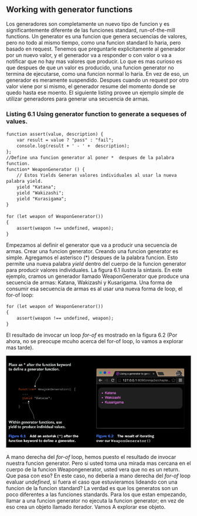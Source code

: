 ## Working with generator functions

Los generadores son completamente un nuevo tipo de funcion y es significantemente diferente de las funciones standard,
run-of-the-mill functions. Un generator es una funcion que genera secuencias de valores, pero no todo al mismo tiempo,
como una funcion standard lo haria, pero basado en request. Tenemos que preguntarle explicitamente al generador 
por un nuevo valor, y el generador va a responder o con valor o va a notificar que no hay mas valores que producir.
Lo que es mas curioso es que despues de que un valor es producido, una funcion generator no termina de ejecutarse, como 
una funcion normal lo haria. En vez de eso, un generador es meramente suspendido. Despues cuando un request por otro 
valor viene por si mismo, el generador resume del momento donde se quedo hasta ese moento.
El siguiente listing provee un ejemplo simple de utilizar generadores para generar una secuencia de armas.

### Listing 6.1 Using generator function to generate a sequeses of values.

```
function assert(value, description) {
    var result = value ? "pass" : "fail";
    console.log(result + ' - ' +  description);
};
//Define una funcion generator al poner *  despues de la palabra function.
function* WeaponGenerator () {
    // Estos Yields Generan valores individuales al usar la nueva palabra yield.
    yield "Katana";
    yield "Wakizashi";
    yield "Kurasigama";
}

for (let weapon of WeaponGenerator())
{
    assert(weapon !== undefined, weapon);
}
```

Empezamos al definir el generator que va a producir una secuencia de armas. Crear una funcion generator. Creando una 
funcion generator es simple. Agregamos el asterisco (*) despues de la palabra funcion. Esto permite una nueva palabra 
*yield* dentro del cuerpo de la funcion generator para producir valores individuales. La figura 6.1 ilustra la sintaxis.
En este ejemplo, cramos un generador llamado WeaponGenerator que produce una secuencia de armas: Katana, Wakizashi y 
Kusarigama. Una forma de consumir esa secuencia de armas es al usar una nueva forma de loop, el for-of loop:

```
for (let weapon of WeaponGenerator())
{
    assert(weapon !== undefined, weapon);
}
```

El resultado de invocar un loop *for-of*  es mostrado en la figura 6.2 (Por ahora, no se preocupe mcuho acerca del for-of 
loop, lo vamos a explorar mas tarde).

![GeneratorFunction](functionGenerator.png)

A mano derecha del *for-of*  loop, hemos puesto el resultado de invocar nuestra funcion generator. Pero si usted toma una 
mirada mas cercana en el cuerpo de la funcion Weapongenerator, usted vera que no es un return. Que pasa con eso? En este 
caso, no deberia a mano derecha del *for-of* loop evaluar *undefined*, si fuera el caso que estuvieramos lideando con 
una funcion de la funcion standard?
La verdad es que los generatos son un poco diferentes a las funciones standards. Para los que estan empezando, llamar a una 
funcion generator no ejecuta la funcion generator; en vez de eso crea un objeto llamado iterador. Vamos A explorar ese 
objeto.
